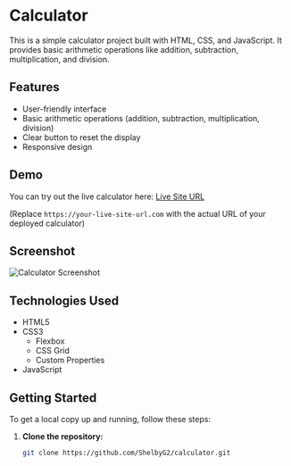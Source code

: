 # Calculator

This is a simple calculator project built with HTML, CSS, and JavaScript. It provides basic arithmetic operations like addition, subtraction, multiplication, and division.

## Features

- User-friendly interface
- Basic arithmetic operations (addition, subtraction, multiplication, division)
- Clear button to reset the display
- Responsive design

## Demo

You can try out the live calculator here: [Live Site URL](https://your-live-site-url.com)

(Replace `https://your-live-site-url.com` with the actual URL of your deployed calculator)

## Screenshot

![Calculator Screenshot]()

## Technologies Used

- HTML5
- CSS3
  - Flexbox
  - CSS Grid
  - Custom Properties
- JavaScript

## Getting Started

To get a local copy up and running, follow these steps:

1. **Clone the repository:**
   ```bash
   git clone https://github.com/ShelbyG2/calculator.git
   ```
